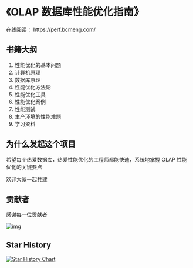 
# 《OLAP 数据库性能优化指南》

在线阅读： https://perf.bcmeng.com/

## 书籍大纲

1. 性能优化的基本问题
2. 计算机原理
3. 数据库原理
4. 性能优化方法论
5. 性能优化工具
6. 性能优化案例
7. 性能测试
8. 生产环境的性能难题
9. 学习资料


## 为什么发起这个项目

希望每个热爱数据库，热爱性能优化的工程师都能快速，系统地掌握 OLAP 性能优化的关键要点

欢迎大家一起共建

## 贡献者

感谢每一位贡献者

[![img](https://contrib.rocks/image?repo=kangkaisen/olap-performance)](https://github.com/kangkaisen/olap-performance/graphs/contributors)

## Star History

[![Star History Chart](https://api.star-history.com/svg?repos=kangkaisen/olap-performance&type=Date)](https://star-history.com/#kangkaisen/olap-performance&Date)
